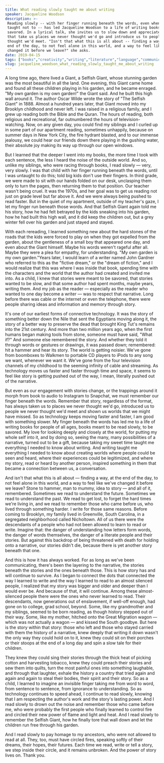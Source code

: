 ```yaml
---
title: What reading slowly taught me about writing
speaker: Jacqueline Woodson
description: >-
 Reading slowly -- with her finger running beneath the words, even when she was
 taught not to -- has led Jacqueline Woodson to a life of writing books to be
 savored. In a lyrical talk, she invites us to slow down and appreciate stories
 that take us places we never thought we'd go and introduce us to people we never
 thought we'd meet. "Isn't that what this is all about -- finding a way, at the
 end of the day, to not feel alone in this world, and a way to feel like we've
 changed it before we leave?" she asks.
date: 2019-04-15
tags: ["books","creativity","writing","literature","language","communication","personal-growth","storytelling"]
slug: jacqueline_woodson_what_reading_slowly_taught_me_about_writing
---
```


A long time ago, there lived a Giant, a Selfish Giant, whose stunning garden was the most
beautiful in all the land. One evening, this Giant came home and found all these children
playing in his garden, and he became enraged. "My own garden is my own garden!" the Giant
said. And he built this high wall around it. The author Oscar Wilde wrote the story of "The
Selfish Giant" in 1888. Almost a hundred years later, that Giant moved into my Brooklyn
childhood and never left. I was raised in a religious family, and I grew up reading both
the Bible and the Quran. The hours of reading, both religious and recreational, far
outnumbered the hours of television-watching. Now, on any given day, you could find my
siblings and I curled up in some part of our apartment reading, sometimes unhappily,
because on summer days in New York City, the fire hydrant blasted, and to our immense
jealousy, we could hear our friends down there playing in the gushing water, their
absolute joy making its way up through our open windows.

But I learned that the deeper I went into my books, the more time I took with each
sentence, the less I heard the noise of the outside world. And so, unlike my siblings, who
were racing through books, I read slowly — very, very slowly. I was that child with her
finger running beneath the words, until I was untaught to do this; told big kids don't use
their fingers. In third grade, we were made to sit with our hands folded on our desk,
unclasping them only to turn the pages, then returning them to that position. Our teacher
wasn't being cruel. It was the 1970s, and her goal was to get us reading not just on grade
level but far above it. And we were always being pushed to read faster. But in the quiet
of my apartment, outside of my teacher's gaze, I let my finger run beneath those words.
And that Selfish Giant again told me his story, how he had felt betrayed by the kids
sneaking into his garden, how he had built this high wall, and it did keep the children
out, but a grey winter fell over his garden and just stayed and stayed.

With each rereading, I learned something new about the hard stones of the roads that the
kids were forced to play on when they got expelled from the garden, about the gentleness
of a small boy that appeared one day, and even about the Giant himself. Maybe his words
weren't rageful after all. Maybe they were a plea for empathy, for understanding. "My own
garden is my own garden."Years later, I would learn of a writer named John Gardner who
referred to this as the "fictive dream," or the "dream of fiction," and I would realize
that this was where I was inside that book, spending time with the characters and the
world that the author had created and invited me into. As a child, I knew that stories
were meant to be savored, that stories wanted to be slow, and that some author had spent
months, maybe years, writing them. And my job as the reader — especially as the reader who
wanted to one day become a writer — was to respect that narrative. Long before there was
cable or the internet or even the telephone, there were people sharing ideas and
information and memory through story.

It's one of our earliest forms of connective technology. It was the story of something
better down the Nile that sent the Egyptians moving along it, the story of a better way to
preserve the dead that brought King Tut's remains into the 21st century. And more than two
million years ago, when the first humans began making tools from stone, someone must have
said, "What if?" And someone else remembered the story. And whether they told it through
words or gestures or drawings, it was passed down; remembered: hit a hammer and hear its
story. The world is getting noisier. We've gone from boomboxes to Walkmen to portable CD
players to iPods to any song we want, whenever we want it. We've gone from the four
television channels of my childhood to the seeming infinity of cable and streaming. As
technology moves us faster and faster through time and space, it seems to feel like story
is getting pushed out of the way, I mean, literally pushed out of the narrative.

But even as our engagement with stories change, or the trappings around it morph from book
to audio to Instagram to Snapchat, we must remember our finger beneath the words. Remember
that story, regardless of the format, has always taken us to places we never thought we'd
go, introduced us to people we never thought we'd meet and shown us worlds that we might
have missed. So as technology keeps moving faster and faster, I am good with something
slower. My finger beneath the words has led me to a life of writing books for people of
all ages, books meant to be read slowly, to be savored. My love for looking deeply and
closely at the world, for putting my whole self into it, and by doing so, seeing the many,
many possibilities of a narrative, turned out to be a gift, because taking my sweet time
taught me everything I needed to know about writing. And writing taught me everything I
needed to know about creating worlds where people could be seen and heard, where their
experiences could be legitimized, and where my story, read or heard by another person,
inspired something in them that became a connection between us, a conversation.

And isn't that what this is all about — finding a way, at the end of the day, to not feel
alone in this world, and a way to feel like we've changed it before we leave? Stone to
hammer, man to mummy, idea to story — and all of it, remembered. Sometimes we read to
understand the future. Sometimes we read to understand the past. We read to get lost, to
forget the hard times we're living in, and we read to remember those who came before us,
who lived through something harder. I write for those same reasons. Before coming to
Brooklyn, my family lived in Greenville, South Carolina, in a segregated neighborhood
called Nicholtown. All of us there were the descendants of a people who had not been
allowed to learn to read or write. Imagine that: the danger of understanding how letters
form words, the danger of words themselves, the danger of a literate people and their
stories. But against this backdrop of being threatened with death for holding onto a
narrative, our stories didn't die, because there is yet another story beneath that
one.

And this is how it has always worked. For as long as we've been communicating, there's
been the layering to the narrative, the stories beneath the stories and the ones beneath
those. This is how story has and will continue to survive. As I began to connect the dots
that connected the way I learned to write and the way I learned to read to an almost
silenced people, I realized that my story was bigger and older and deeper than I would
ever be. And because of that, it will continue. Among these almost-silenced people there
were the ones who never learned to read. Their descendants, now generations out of
enslavement, if well-off enough, had gone on to college, grad school, beyond. Some, like
my grandmother and my siblings, seemed to be born reading, as though history stepped out
of their way. Some, like my mother, hitched onto the Great Migration wagon — which was not
actually a wagon — and kissed the South goodbye. But here is the story within that story:
those who left and those who stayed carried with them the history of a narrative, knew
deeply that writing it down wasn't the only way they could hold on to it, knew they could
sit on their porches or their stoops at the end of a long day and spin a slow tale for
their children.

They knew they could sing their stories through the thick heat of picking cotton and
harvesting tobacco, knew they could preach their stories and sew them into quilts, turn
the most painful ones into something laughable, and through that laughter, exhale the
history a country that tried again and again and again to steal their bodies, their spirit
and their story. So as a child, I learned to imagine an invisible finger taking me from
word to word, from sentence to sentence, from ignorance to understanding. So as technology
continues to speed ahead, I continue to read slowly, knowing that I am respecting the
author's work and the story's lasting power. And I read slowly to drown out the noise and
remember those who came before me, who were probably the first people who finally learned
to control fire and circled their new power of flame and light and heat. And I read slowly
to remember the Selfish Giant, how he finally tore that wall down and let the children run
free through his garden.

And I read slowly to pay homage to my ancestors, who were not allowed to read at all.
They, too, must have circled fires, speaking softly of their dreams, their hopes, their
futures. Each time we read, write or tell a story, we step inside their circle, and it
remains unbroken. And the power of story lives on. Thank you.

<!--
ad_duration=3.33
comment_count=11
event="TED2019"
external_start_time=0
has_talk_citation=0
intro_duration=11.82
is_subtitle_required="False"
is_talk_featured="True"
language="en"
language_swap="False"
native_language="en"
number_of_related_talks=6
number_of_speakers=1
number_of_subtitled_videos=23
number_of_tags=8
number_of_talk_download_languages=23
number_of_talk_more_resources=2
number_of_talk_recommendations=1
number_of_talks_take_actions=0
post_ad_duration=0.83
published_timestamp="2019-09-12 14:28:30"
recording_date="2019-04-15"
speaker_description="Writer"
speaker_is_published=1
speaker_name="Jacqueline Woodson"
talk_name="What reading slowly taught me about writing"
talk_recommendations_blurb="More resources curated by Jacqueline Woodson"
talks_tags=["books","creativity","writing","literature","language","communication","personal-growth","storytelling"]
talks_take_action=[]
url_audio="https://download.ted.com/talks/JacquelineWoodson_2019.mp3?apikey=acme-roadrunner"
url_photo_speaker="https://pe.tedcdn.com/images/ted/9a716ad9887f00d8c84b77e59f48cbc8da767648_254x191.jpg"
url_photo_talk="https://s3.amazonaws.com/talkstar-photos/uploads/98973bdd-c633-432a-88ca-4e455e094405/JacquelineWoodson_2019-embed.jpg"
url_webpage="https://www.ted.com/talks/jacqueline_woodson_what_reading_slowly_taught_me_about_writing"
video_type_name="TED Stage Talk"
-->